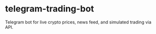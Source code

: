# telegram-trading-bot
Telegram bot for live crypto prices, news feed, and simulated trading via API.
